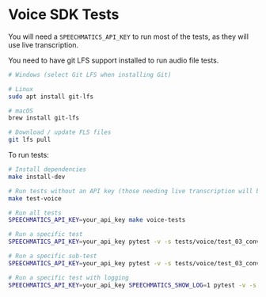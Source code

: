 # Voice SDK Tests

You will need a `SPEECHMATICS_API_KEY` to run most of the tests, as they will use live transcription.

You need to have git LFS support installed to run audio file tests.

```bash
# Windows (select Git LFS when installing Git)

# Linux
sudo apt install git-lfs

# macOS
brew install git-lfs

# Download / update FLS files
git lfs pull
```

To run tests:

```bash
# Install dependencies
make install-dev

# Run tests without an API key (those needing live transcription will be skipped)
make test-voice

# Run all tests
SPEECHMATICS_API_KEY=your_api_key make voice-tests

# Run a specific test
SPEECHMATICS_API_KEY=your_api_key pytest -v -s tests/voice/test_03_conversation.py

# Run a specific sub-test
SPEECHMATICS_API_KEY=your_api_key pytest -v -s tests/voice/test_03_conversation.py::test_log_messages

# Run a specific test with logging
SPEECHMATICS_API_KEY=your_api_key SPEECHMATICS_SHOW_LOG=1 pytest -v -s tests/voice/test_03_conversation.py
```

